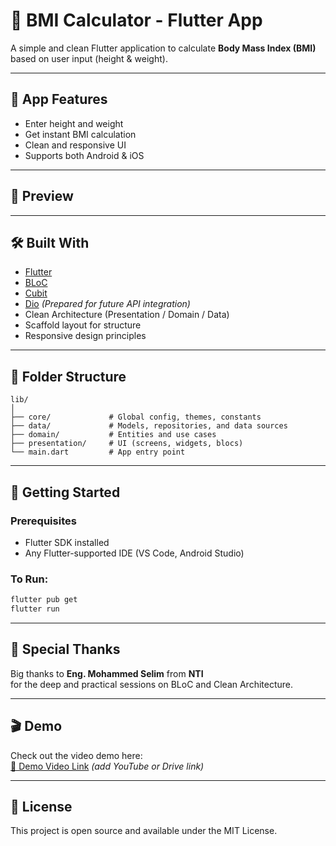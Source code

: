 # 🧮 BMI Calculator - Flutter App

A simple and clean Flutter application to calculate **Body Mass Index (BMI)** based on user input (height & weight).

---

## 📱 App Features

- Enter height and weight
- Get instant BMI calculation
- Clean and responsive UI
- Supports both Android & iOS

---

## 📸 Preview



---

## 🛠️ Built With

- [Flutter](https://flutter.dev/)
- [BLoC](https://pub.dev/packages/flutter_bloc)
- [Cubit](https://pub.dev/packages/flutter_bloc)
- [Dio](https://pub.dev/packages/dio) *(Prepared for future API integration)*
- Clean Architecture (Presentation / Domain / Data)
- Scaffold layout for structure
- Responsive design principles

---

## 📂 Folder Structure

```
lib/
│
├── core/             # Global config, themes, constants
├── data/             # Models, repositories, and data sources
├── domain/           # Entities and use cases
├── presentation/     # UI (screens, widgets, blocs)
└── main.dart         # App entry point
```

---

## 🚀 Getting Started

### Prerequisites

- Flutter SDK installed
- Any Flutter-supported IDE (VS Code, Android Studio)

### To Run:

```bash
flutter pub get
flutter run
```

---

## 🙏 Special Thanks

Big thanks to **Eng. Mohammed Selim** from **NTI**  
for the deep and practical sessions on BLoC and Clean Architecture.

---

## 🎬 Demo

Check out the video demo here:  
[🔗 Demo Video Link](#) *(add YouTube or Drive link)*

---

## 📄 License

This project is open source and available under the MIT License.
